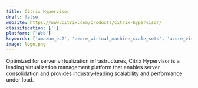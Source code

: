 ```yaml
---
title: Citrix Hypervisor
draft: false 
website: https://www.citrix.com/products/citrix-hypervisor/
classification: ['']
platform: ['Web']
keywords: ['amazon_ec2', 'azure_virtual_machine_scale_sets', 'azure_virtual_machines', 'ibm_cloud_for_vmware_solutions', 'kubernetes', 'nutanix_acropolis', 'openstack', 'paperspace', 'portable_virtualbox', 'proxmox_ve', 'proxmox_virtual_environment', 'sql_server_on_virtual_machines', 'suse_linux_enterprise_server', 'vmware_workstation', 'virtuozzo', 'xcp-ng', 'xen', 'bhyve', 'vsphere', 'vsphere_hypervisor']
image: logo.png
---
```

Optimized for server virtualization infrastructures, Citrix Hypervisor is a leading virtualization management platform that enables server consolidation and provides industry-leading scalability and performance under load.